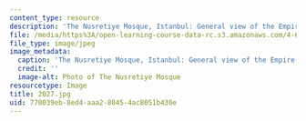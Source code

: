 ```yaml
---
content_type: resource
description: 'The Nusretiye Mosque, Istanbul: General view of the Empire-style mosque.'
file: /media/https%3A/open-learning-course-data-rc.s3.amazonaws.com/4-614-religious-architecture-and-islamic-cultures-fall-2002/770039eb8ed4aaa280454ac8051b430e_2027.jpg
file_type: image/jpeg
image_metadata:
  caption: 'The Nusretiye Mosque, Istanbul: General view of the Empire-style mosque.'
  credit: ''
  image-alt: Photo of The Nusretiye Mosque
resourcetype: Image
title: 2027.jpg
uid: 770039eb-8ed4-aaa2-8045-4ac8051b430e
---
```

